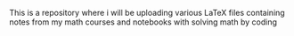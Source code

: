 This is a repository where i will be uploading various LaTeX files containing notes from my math courses and notebooks with solving math by coding
